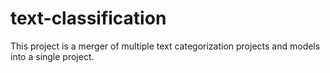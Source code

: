# text-classification

This project is a merger of multiple text categorization projects and models into a single project.
